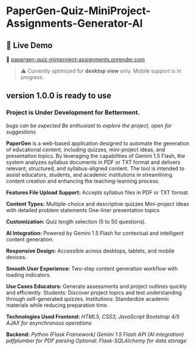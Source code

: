 # PaperGen-Quiz-MiniProject-Assignments-Generator-AI
## 🚀 Live Demo

🔗 [papergen-quiz-miniproject-assignments.onrender.com](https://papergen-quiz-miniproject-assignments.onrender.com/)
> ⚠️ Currently optimized for **desktop view** only. Mobile support is in progress.
## version 1.0.0 is ready to use
### Project is Under Development for Betterment. 
_bugs can be expected
Be enthusiast to explore the project, open for suggestions_

**PaperGen** is a web-based application designed to automate the generation of educational content, including quizzes, mini-project ideas, and presentation topics. By leveraging the capabilities of Gemini 1.5 Flash, the system analyzes syllabus documents in PDF or TXT format and delivers relevant, structured, and syllabus-aligned content. The tool is intended to assist educators, students, and academic institutions in streamlining content creation and enhancing the teaching-learning process.

**Features File Upload Support:** Accepts syllabus files in PDF or TXT format.

**Content Types:** Multiple-choice and descriptive quizzes Mini-project ideas with detailed problem statements One-liner presentation topics

**Customization:** Quiz length selection (5 to 50 questions).

**AI Integration:** Powered by Gemini 1.5 Flash for contextual and intelligent content generation.

**Responsive Design:** Accessible across desktops, tablets, and mobile devices.

**Smooth User Experience:** Two-step content generation workflow with loading indicators.

**Use Cases Educators:** Generate assessments and project outlines quickly and efficiently. Students: Discover project topics and test understanding through self-generated quizzes. Institutions: Standardize academic materials while reducing preparation time.

**Technologies Used Frontend:** _HTML5, CSS3, JavaScript Bootstrap 4/5 AJAX for asynchronous operations_

**Backend:** _Python (Flask Framework) Gemini 1.5 Flash API (AI integration) pdfplumber for PDF parsing Optional: Flask-SQLAlchemy for data storage_
